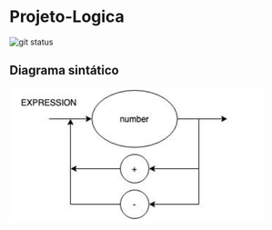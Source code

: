 # Projeto-Logica

![git status](http://3.129.230.99/svg/renatex333/Projeto-Logica/)

## Diagrama sintático

![diagrama sintatico](./diagrama-sintatico.png)
